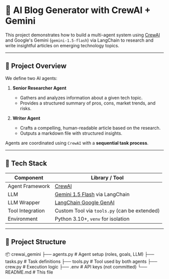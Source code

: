 # 🧠 AI Blog Generator with CrewAI + Gemini

This project demonstrates how to build a multi-agent system using [CrewAI](https://github.com/joaomdmoura/crewAI) and Google's Gemini (`gemini-1.5-flash`) via LangChain to research and write insightful articles on emerging technology topics.

---

## 🚀 Project Overview

We define two AI agents:

1. **Senior Researcher Agent**  
   - Gathers and analyzes information about a given tech topic.
   - Provides a structured summary of pros, cons, market trends, and risks.

2. **Writer Agent**  
   - Crafts a compelling, human-readable article based on the research.
   - Outputs a markdown file with structured insights.

Agents are coordinated using `CrewAI` with a **sequential task process**.

---

## 🧰 Tech Stack

| Component         | Library / Tool                       |
|------------------|--------------------------------------|
| Agent Framework   | [CrewAI](https://github.com/joaomdmoura/crewAI) |
| LLM               | [Gemini 1.5 Flash](https://ai.google.dev/gemini-api/docs/overview) via LangChain |
| LLM Wrapper       | [LangChain Google GenAI](https://python.langchain.com/docs/integrations/chat/google_genai/) |
| Tool Integration  | Custom Tool via `tools.py` (can be extended) |
| Environment       | Python 3.10+, `venv` for isolation   |

---

## 📁 Project Structure
📦 crewai_gemini
├── agents.py # Agent setup (roles, goals, LLM)
├── tasks.py # Task definitions
├── tools.py # Tool used by both agents
├── crew.py # Execution logic
├── .env # API keys (not committed)
└── README.md # This file
